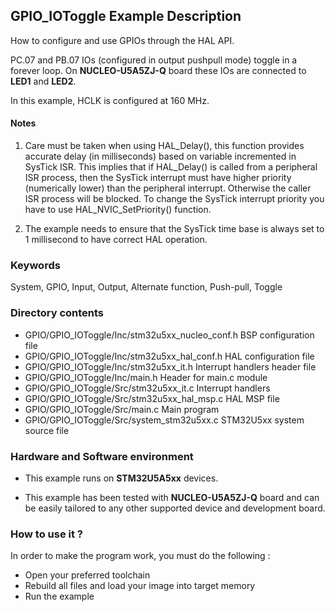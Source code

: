 ## <b>GPIO_IOToggle Example Description</b>

How to configure and use GPIOs through the HAL API.

PC.07 and PB.07 IOs (configured in output pushpull mode) toggle in a forever loop.
On **NUCLEO-U5A5ZJ-Q** board these IOs are connected to **LED1** and **LED2**.

In this example, HCLK is configured at 160 MHz.

#### <b>Notes</b>

 1. Care must be taken when using HAL_Delay(), this function provides accurate delay (in milliseconds)
    based on variable incremented in SysTick ISR. This implies that if HAL_Delay() is called from
    a peripheral ISR process, then the SysTick interrupt must have higher priority (numerically lower)
    than the peripheral interrupt. Otherwise the caller ISR process will be blocked.
    To change the SysTick interrupt priority you have to use HAL_NVIC_SetPriority() function.

 2. The example needs to ensure that the SysTick time base is always set to 1 millisecond
    to have correct HAL operation.

### <b>Keywords</b>

System, GPIO, Input, Output, Alternate function, Push-pull, Toggle

### <b>Directory contents</b>

  - GPIO/GPIO_IOToggle/Inc/stm32u5xx_nucleo_conf.h BSP configuration file
  - GPIO/GPIO_IOToggle/Inc/stm32u5xx_hal_conf.h    HAL configuration file
  - GPIO/GPIO_IOToggle/Inc/stm32u5xx_it.h          Interrupt handlers header file
  - GPIO/GPIO_IOToggle/Inc/main.h                  Header for main.c module
  - GPIO/GPIO_IOToggle/Src/stm32u5xx_it.c          Interrupt handlers
  - GPIO/GPIO_IOToggle/Src/stm32u5xx_hal_msp.c     HAL MSP file
  - GPIO/GPIO_IOToggle/Src/main.c                  Main program
  - GPIO/GPIO_IOToggle/Src/system_stm32u5xx.c      STM32U5xx system source file

### <b>Hardware and Software environment</b>

  - This example runs on **STM32U5A5xx** devices.

  - This example has been tested with **NUCLEO-U5A5ZJ-Q**  board and can be
    easily tailored to any other supported device and development board.

### <b>How to use it ?</b>

In order to make the program work, you must do the following :

 - Open your preferred toolchain
 - Rebuild all files and load your image into target memory
 - Run the example

